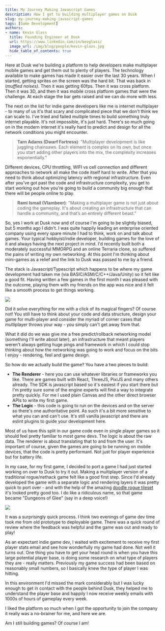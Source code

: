 ```yaml
---
title: My Journey Making Javascript Games  
description: How I got to building multiplayer games on Dusk  
slug: my-journey-making-javascript-games 
tags: [Game Development] 
authors:
- name: Kevin Glass 
  title: Founding Engineer at Dusk  
  url: https://www.linkedin.com/in/kevglass/
  image_url: /img/blog/people/kevin-glass.jpg
  hide_table_of_contents: true
---
```


Here at Dusk we're building a platform to help developers make multiplayer mobile games and get them out to plenty of players. The technology available to make games has made it easier over the last 30 years. When I started, getting sprites on the screen was the hard bit. That was back in (_muffled noises)_. Then it was getting 60fps. Then it was cross platform. Then it was 3D, and then it was mobile cross platform games that were the challenge. At each stage the bar gets raised and we can do more with less.

The next on the list for indie game developers like me is internet multiplayer - to many of us it's that scary and complicated piece that we don't think we can scale to. I've tried and failed multiple times to build something truly internet playable. It's not impossible, it's just hard. There's so much going on in the modern internet it's really hard to predict and design for all the network conditions you might encounter.

> **Tarn Adams (Dwarf Fortress)**: "Multiplayer development is like juggling chainsaws. Each element is complex on its own, but once you start adding other players into the mix, the complexity increases exponentially."

Different devices, CPU throttling, WIFI vs cell connection and different approaches to network all make the code itself hard to write. After that you need to think about optimizing latency with regional infrastructure. Even after you've got past the code and infrastructure complexity, you get to start working out how you're going to build a community big enough that there will be people online to play.

> **Rami Ismail (Vlambeer)**: "Making a multiplayer game is not just about coding the gameplay. It's about creating an infrastructure that can handle a community, and that’s an entirely different beast."

So, yes I work at Dusk now and of course I'm going to be slightly biased, but 5 months ago I didn't. I was quite happily leading an enterprise oriented company using every spare minute I had to think, work on and talk about games. Your typical hobbyist/indie developer, building games for the love of it and always having the next project in mind. I'd recently built both a moderately successful MMORPG and an online Terraria clone, so suffered the pains of writing my own networking. At this point I'm thinking about mini-games as a relief and the link to Dusk was passed to me by a friend.

The stack is Javascript/Typescript which happens to be where my game development had taken me (via BASIC/ASM/C/C++/Java/Unity) so it felt like a good fit. Having written a few games in the first month I was pleased with the outcome, playing them with my friends on the app was nice and it felt like a smooth process to get things working.


![](/img/blog/callouts/magic-q.png)

Did it solve everything for me with a click of its magical fingers? Of course not! You still have to think about your code and data structure, design your game for multi-player and consider the myriad of corner cases that multiplayer throws your way - you simply can't get away from that.

What it did do we was give me a free predict/rollback networking model (something I'll write about later), an infrastructure that meant players weren't always getting huge pings and framework in which I could stop thinking about how the networking was going to work and focus on the bits I enjoy - rendering, feel and game design.

So how do we actually build the game? You have a two pieces to build:

- **The Renderer** - here you can use whatever libraries or frameworks you like. There are games built with React, ThreeJS, PixiJS and many others already. The SDK is javascript based so it's easiest if you start there but I'm pretty sure some of the engine experts will find a way to integrate pretty quickly. For me I used plain Canvas and the other direct browser APIs to write my first game.
- **The Logic** - this code is going to run on the devices and on the server so there's one authoritative point. As such it's a bit more sensitive to what you can and can't use. It's still vanilla javascript and there are eslint plugins to guide your development here.

Most of us have this split in our game code even in single player games so it should feel pretty familiar to most game devs. The logic is about the raw data. The renderer is about translating that to and from the user. It's important of course, given the games are going to be running on mobile devices, that the code is pretty performant. Not just for player experience but for battery life.

In my case, for my first game, I decided to port a game I had just started working on over to Dusk to try it out. Making a multiplayer version of a traditional rogue/nethack game felt like a good first step. Since I'd already developed the game with a separate logic and rendering layers it was pretty quick to port over - and with the help of the amazing [doodle rogue tileset](https://chr15m.itch.io/doodle-rogue-tileset) it's looked pretty good too. I do like a ridiculous name, so that game became "Dungeons of Glee" (say in a deep voice!)

![](/img/blog/screenshots/dungeons-of-glee.png)

It was a surprisingly quick process. I think two evenings of game dev time took me from old prototype to deployable game. There was a quick round of review where the feedback was helpful and the game was out and ready to play!

As an expectant indie game dev, I waited with excitement to receive my first player stats email and see how wonderfully my game had done. Not well it turns out. One thing you have to get your head round is when you have this large potential player base, is doing some research on what type of players they are - really matters. Previously my game success had been based on reasonably small numbers, so I basically knew the type of player I was hitting.

In this environment I'd missed the mark considerably but I was lucky enough to get in contact with the people behind Dusk, they helped me to understand the player base and happily I now receive weekly emails with 1000s of hours of gameplay every week.

I liked the platform so much when I got the opportunity to join the company it really was a no-brainer for me, and here we are.

Am I still building games? Of course I am!
